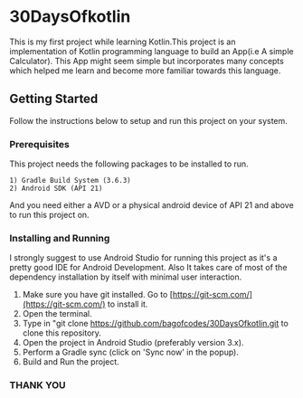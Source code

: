# 30DaysOfkotlin

This is my first project while learning Kotlin.This project is an implementation of Kotlin programming language to build an App(i.e A simple Calculator).
This App might seem simple but incorporates many concepts which helped me learn and become more familiar towards this language.

## Getting Started

Follow the instructions below to setup and run this project on your system.

### Prerequisites

This project needs the following packages to be installed to run.

```
1) Gradle Build System (3.6.3)
2) Android SDK (API 21)
```

And you need either a AVD or a physical android device of API 21 and above to run this project on.

### Installing and Running

I strongly suggest to use Android Studio for running this project as it's a pretty good IDE for Android
Development. Also It takes care of most of the dependency installation by itself with minimal user
interaction.

1. Make sure you have git installed. Go to [https://git-scm.com/](https://git-scm.com/) to install it.
2. Open the terminal.
3. Type in "git clone https://github.com/bagofcodes/30DaysOfkotlin.git to clone this repository.
4. Open the project in Android Studio (preferably version 3.x).
5. Perform a Gradle sync (click on 'Sync now' in the popup).
6. Build and Run the project.

### THANK YOU
